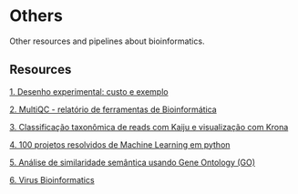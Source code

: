 # Others

Other resources and pipelines about bioinformatics.

## Resources

[1. Desenho experimental: custo e exemplo](https://github.com/lmigueel/Bioinformatica/wiki/Desenho-experimental:-custo-e-exemplo)

[2. MultiQC - relatório de ferramentas de Bioinformática](https://github.com/lmigueel/Bioinformatica/wiki/MultiQC---rel%C3%A1torio-de-dados-de-ferramentas-de-Bioinform%C3%A1tica)

[3. Classificação taxonômica de reads com Kaiju e visualização com Krona](https://github.com/lmigueel/Bioinformatica/wiki/Classifica%C3%A7%C3%A3o-taxon%C3%B4mica-de-reads-com-Kaiju-e-visualiza%C3%A7%C3%A3o-com-Krona)

[4. 100 projetos resolvidos de Machine Learning em python](https://github.com/lmigueel/Bioinformatica/wiki/100-projetos-resolvidos-de-Machine-Learning-em-python)

[5. Análise de similaridade semântica usando Gene Ontology (GO)](https://github.com/lmigueel/Bioinformatica/wiki/An%C3%A1lise-de-similaridade-sem%C3%A2ntica-usando-Gene-Ontology-(GO))

[6. Virus Bioinformatics](https://github.com/lmigueel/Bioinformatica/wiki/Virus-Bioinformatics)
